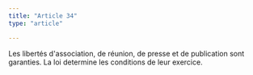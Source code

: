 ```yaml
---
title: "Article 34"
type: "article"

---
```




Les libertés d'association, de réunion, de presse et de publication sont garanties. La loi determine les conditions de leur exercice.
